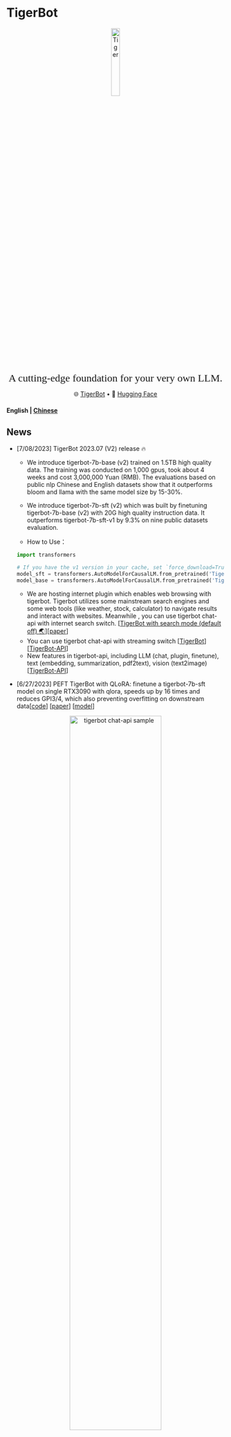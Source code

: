 # TigerBot

<p align="center" width="100%">
<img src="image/tiger.jpg" alt="Tiger" style="width: 20%; display: block; margin: auto;"></a>
</p>
<p align="center">
<font face="黑体" size=5"> A cutting-edge foundation for your very own LLM. </font>
</p>
<p align="center">
   🌐 <a href="https://tigerbot.com/" target="_blank">TigerBot</a> • 🤗 <a href="https://huggingface.co/TigerResearch" target="_blank">Hugging Face</a>
</p>
<h4 align="left">
    <p>
        <b>English</b> |
        <a href="https://github.com/TigerResearch/TigerBot/blob/main/README.md">Chinese</a>
    <p>
</h4>

## News

- [7/08/2023] TigerBot 2023.07 (V2) release :fire:
   - We introduce tigerbot-7b-base (v2) trained on 1.5TB high quality data. The training was conducted on 1,000 gpus, took about 4 weeks and cost 3,000,000 Yuan (RMB). The evaluations based on public nlp Chinese and English datasets show that it outperforms bloom and llama with the same model size by 15-30%.
   - We introduce tigerbot-7b-sft (v2) which was built by finetuning tigerbot-7b-base (v2) with 20G high quality instruction data. It outperforms tigerbot-7b-sft-v1 by 9.3% on nine public datasets evaluation.
   
   - How to Use：
    ```python
    import transformers
    
    # If you have the v1 version in your cache, set `force_download=True`.
    model_sft = transformers.AutoModelForCausalLM.from_pretrained('TigerResearch/tigerbot-7b-sft', force_download=True)
    model_base = transformers.AutoModelForCausalLM.from_pretrained('TigerResearch/tigerbot-7b-base', force_download=True)
    ```
  - We are hosting internet plugin which enables web browsing with tigerbot. Tigerbot utilizes some mainstream search engines and some web tools (like weather, stock, calculator) to navigate results and interact with websites. Meanwhile , you can use tigerbot chat-api with internet search switch. [[TigerBot with search mode (default off) :earth_asia:](https://www.tigerbot.com/chat)][[paper](https://github.com/TigerResearch/TigerBot/wiki/TigerBot-upgraded-with-internet-search)]
  - You can use tigerbot chat-api with streaming switch [[TigerBot](https://www.tigerbot.com/chat)][[TigerBot-API](https://www.tigerbot.com/api-reference/chat)]
  - New features in tigerbot-api, including LLM (chat, plugin, finetune), text (embedding, summarization, pdf2text), vision (text2image) [[TigerBot-API](https://www.tigerbot.com/api-reference/chat)]
  
- [6/27/2023] PEFT TigerBot with QLoRA:  finetune a tigerbot-7b-sft model on single RTX3090 with qlora, speeds up by 16 times and reduces GPI3/4, which also preventing overfitting on downstream data[[code](https://github.com/TigerResearch/TigerBot/blob/main/train/train_with_qlora.py)] [[paper](https://github.com/TigerResearch/TigerBot/wiki/PEFT-TigerBot-7b-with-QLoRA,-building-an-domain-LLM-on-one-consumer-level-GPU-in-hours)] [[model](https://huggingface.co/TigerResearch/medical-bot-peft-from-tigerbot-7b-sft)]

<p align="center" width="100%">
	<img src="image/peft_metrics.png" alt="tigerbot chat-api sample" style="width: 65%; display: block; margin: auto;"></a>
</p>

- [6/26/2023] TigerBot now is on desktop! [Make your own chatbot with tigerbot and Svelte](#Community)，thanks to @SaraiQX ！
- [6/20/2023] How to use tigerbot api in langchian(<a href="https://github.com/TigerResearch/TigerBot/blob/main/apps/tigerbot_chatapi.py">sample code</a>) thansk to @wordweb ！

<p align="center" width="100%">
	<img src="image/tigerbot_chatapi_sample.png" alt="tigerbot chat-api sample" style="width: 65%; display: block; margin: auto;"></a>
</p>

- [6/13/2023] Plug-in api upgrades：[search results、prompt prefix and tf-idf, embedding mixture weights](#API)
- [6/13/2023] Fast way to [download model](#Model-Weights)
- [6/13/2023] TigerBot now is on QQ! [QQ bot based on Tigerbot with custom knowledge base](#Community)，thanks to @wordweb ！
- [6/09/2023] Stream infer and web demo，thanks to @Tlntin ！
- [6/08/2023] Run tigerBot on [colab, windows, langchain and webui](#Community), thanks to @wordweb @runfuture !

## Abstract

TigerBot is a multi-language and multitask LLM. We evaluated our MVP model on public NLP datasets and found that our
model reached 96% of performance of OpenAI InstructGPT at the same model size. We hereby open-source our explorations as following:

- Model：TigerBot-7B, TigerBot-7B-base，TigerBot-180B (research version),
- Code:
    1. The whole training process codes including model pretraining and supervised fine-tuning.
    2. Model quantization with GPTQ.
    3. Inference on single GPU or multiple GPUs.
- Data:
    1. Pre-training data: 100GB pretraining data deduplicated and filtered low quality content from 2TB corpus.
    2. SFT data: 1GB (millions of) textual instructions. This dataset consists of 10 major user-instruction categories and 120 subcategories.
    3. Domain-specific data: We provide data into different domains: finance, law, and wikipedia.
- API: We provide APIs including chat, plugin, and finetune which allow users to create their own models and applications easily.

We pretrained and supervised fine-tuned our models, starting from a vanilla BLOOM, and made some algorithmic innovations so far:

- A stronger yet more elegant supervised learning algorithms to achieve higher learnability in supervised fine-tuning.
- We implemented a probabilistic modeling and ensemble approach to achieve better factuality and generativeness.
- We improved the memory management and multi-node communication of distributed training with deepspeed. It guarantees months of training in a thousand-gpu enviroment with zero downtime.
- We used a specialized tokenizer and supervised training algorithm better suited for otherwise more skewed Chinese language distribution.


## Contents

- [Install](#Install)
- [Model Weights](#Model-Weights)
- [Training and Inference](#Training-and-Inference)
- [Datasets](#Datasets)
- [Evaluation](#Evaluation)
- [API](#API)
- [Others](#Others)

## Install

```bash

conda create --name tigerbot python=3.8
conda activate tigerbot
conda install pytorch torchvision torchaudio pytorch-cuda=11.7 -c pytorch -c nvidia

git clone https://github.com/TigerResearch/TigerBot
cd TigerBot
pip install -r requirements.txt
```

## Model Weights

<summary>Tigerbot-7B</summary>

| Tigerbot-7B                                                                                 | Bits | memory(GB) |
| ------------------------------------------------------------------------------------------- | ---- | ---------- |
| [tigerbot-7b-base](https://huggingface.co/TigerResearch/tigerbot-7b-base)                   | 16   | 17.2       |
| [tigerbot-7b-sft](https://huggingface.co/TigerResearch/tigerbot-7b-sft)                     | 16   | 17.2       |
| [tigerbot-7b-sft-4bit-128g](https://huggingface.co/TigerResearch/tigerbot-7b-sft-4bit-128g) | 4    | 8.5        |

<summary>Tigerbot-180B-Research</summary>

| Tigerbot-180B-Research                                                                             | Bits | memory(GB) |
| -------------------------------------------------------------------------------------------------- | ---- | ---------- |
| [tigerbot-180b-sft](https://huggingface.co/TigerResearch/tigerbot-180b-research)                   | 16   | 347.6      |
| [tigerbot-180b-sft-4bit-128g](https://huggingface.co/TigerResearch/tigerbot-180b-research-4bit-128g) | 4    | 108.5      |

<details> 
<summary><b>versions</b></summary>

- tigerbot-7b-sft

  - tigerbot-7b-sft-v2 (2023.07.08) [[huggingface](https://huggingface.co/TigerResearch/tigerbot-7b-sft-v2)]

  - tigerbot-7b-sft-v1 (2023.06.07) [[huggingface](https://huggingface.co/TigerResearch/tigerbot-7b-sft-v1)]

- tigerbot-7b-base

  - tigerbot-7b-base-v2 (2023.07.08) [[huggingface](https://huggingface.co/TigerResearch/tigerbot-7b-base-v2)]
  - Tigerbot-7b-base-v1 (2023.06.07) [[huggingface](https://huggingface.co/TigerResearch/tigerbot-7b-base-v1)]

</details>

## Training and Inference

### Pre-training

Install DeepSpeed

```
git clone https://github.com/microsoft/DeepSpeed/
cd DeepSpeed
rm -rf build
TORCH_CUDA_ARCH_LIST="8.0" DS_BUILD_CPU_ADAM=1 DS_BUILD_UTILS=1 pip install . \
--global-option="build_ext" --global-option="-j8" --no-cache -v \
--disable-pip-version-check 2>&1 | tee build.log
```

Edit TORCH_CUDA_ARCH_LIST to insert the code for the architectures of the GPU cards you intend to use.

```
CUDA_VISIBLE_DEVICES=0 python -c "import torch; print(torch.cuda.get_device_capability())"
```

So if you get 8, 0, then use TORCH_CUDA_ARCH_LIST="8.0".

command to start training

```
deepspeed \
--include="localhost:0,1,2,3" \
./train_clm.py \
--deepspeed ./ds_config/ds_config_zero3.json \
--model_name_or_path TigerResearch/tigerbot-7b-base \
--dataset_name TigerResearch/dev_pretrain \
--do_train \
--output_dir ./ckpt-clm \
--overwrite_output_dir \
--preprocess_num_workers 8 \
--num_train_epochs 5 \
--learning_rate 1e-5 \
--evaluation_strategy steps \
--eval_steps 10 \
--bf16 True \
--save_strategy steps \
--save_steps 10 \
--save_total_limit 2 \
--logging_steps 10 \
--tf32 True \
--per_device_train_batch_size 2 \
--per_device_eval_batch_size 2
```

### Fine-tunes

command to start training

```
deepspeed \
--include="localhost:0,1,2,3" \
./train_sft.py \
--deepspeed ./ds_config/ds_config_zero3.json \
--model_name_or_path TigerResearch/tigerbot-7b-base \
--dataset_name TigerResearch/dev_sft \
--do_train \
--output_dir ./ckpt-sft \
--overwrite_output_dir \
--preprocess_num_workers 8 \
--num_train_epochs 5 \
--learning_rate 1e-5 \
--evaluation_strategy steps \
--eval_steps 10 \
--bf16 True \
--save_strategy steps \
--save_steps 10 \
--save_total_limit 2 \
--logging_steps 10 \
--tf32 True \
--per_device_train_batch_size 2 \
--per_device_eval_batch_size 2
```

### Inference

You can infer with command line. Input `clear` to clean history and input `exit` to stop it.

<p width="100%">
    <img src="image/terminal_case.jpeg" alt="命令行推理" style="width: 100%; min-width: 200px;">
</p>

#### Infer with single GPU

`tigerbot-7b-sft` can be loaded for inference on RTX3090 GPU
```
CUDA_VISIBLE_DEVICES=0 python infer.py --model_path ${MODEL_DIR}
```

If you want to enable streaming output, please replace `infer.py` with `infer_stream.py`, and the output will change from one-shot output to sentence-by-sentence output.
```
CUDA_VISIBLE_DEVICES=0 python ./other_infer/infer_stream.py --model_path ${MODEL_DIR}
```

If you want to enable the web interface for Q&A, change the model path corresponding to model_path on line 12 of `web_demo.py` to the path where your model is located, and then run the following command to enable the web interface.
```
CUDA_VISIBLE_DEVICES=0 python ./apps/web_demo.py
```

`tigerbot-7b-base` uses continuation (non-question answering) inference code.

```
CUDA_VISIBLE_DEVICES=0 python ./other_infer/infer_pretrain.py --model_path ${PRETRAIN_MODEL_DIR}
```

#### Infer with multiple GPUS

`tigerbot-180b-sft` can be loaded for parallelism inference on 5 A100(80G) GPUs

```
CUDA_VISIBLE_DEVICES=0,1,2,3,4 python infer.py --model_path ${MODEL_DIR}
```


#### Deploy API
If you want to enable api, you need to install fastapi first, change the model path on line 193 to yours, and then run the service.
```bash
pip install "fastapi[all]"
python api.py
```

Then you can test the client to call the api through the web service
```bash
python ./apps/client.py
```

The client can also call the API asynchronously through the web service
```bash
python ./apps/async_client.py
```

It is also possible to call the web service to generate text through the previous web page.
```bash
python ./apps/web_api_demo.py
```

### Quantization

We use [GPTQ](https://github.com/IST-DASLab/gptq) and [GPTQ-for-LLaMa](https://github.com/qwopqwop200/GPTQ-for-LLaMa) to
quantize models.

go to the path of gptq

```
cd gptq
```

#### Model quantization

```
CUDA_VISIBLE_DEVICES=0 python tigerbot.py ${MODEL_DIR} c4 --wbits 4 --act-order --groupsize 128 --save ${MODEL_DIR}/tigerbot-7b-4bit-128g.pt
```

#### Quantized model infer with single GPU

[`tigerbot-7b-sft-4bit-128g`](https://huggingface.co/TigerResearch/tigerbot-7b-sft-4bit-128g) can be loaded for
inference on RTX3090 GPU

```
CUDA_VISIBLE_DEVICES=0 python tigerbot_infer.py ${MODEL_DIR} --wbits 4 --groupsize 128 --load ${MODEL_DIR}/tigerbot-7b-4bit-128g.pt
```

[`tigerbot-180b-research-4bit-128g`](https://huggingface.co/TigerResearch/tigerbot-180b-research-4bit-128g) can be
loaded for parallelism inference on 2 A100(80G) GPUs

```
CUDA_VISIBLE_DEVICES=0,1 python tigerbot_infer.py ${MODEL_DIR} --wbits 4 --groupsize 128 --load {MODEL_DIR}/tigerbot-4bit-128g.pt
```

For quantized model shards

```
CUDA_VISIBLE_DEVICES=0,1 python tigerbot_infer.py ${MODEL_DIR} --wbits 4 --groupsize 128 --load "{MODEL_DIR}/tigerbot-4bit-128g-*.pt"
```

## Datasets

### Pretraining Datasets

- <a href=https://huggingface.co/datasets/TigerResearch/pretrain_zh>Chinese Pretraining Corpus - 55G [hugging face]</a>
- <a href=https://huggingface.co/datasets/TigerResearch/pretrain_en>English Pretraining Corpus - 51G [hugging face]</a>

  | Type | Disk | Source |
  | ---------- | -------- | ---- |
  | zh-book | 12G | TigerBot |
  | zh-webtext | 25G | TigerBot |
  | zh-baike | 19G | TigerBot |
  | en-book | 22G | Public |
  | en-web | 6.9G | Public |
  | en-wiki | 22G | Public |
  | **Total**     | **106G** | |

- Distribution of Pre-training Data

<p align="center" width="100%">
<img src="image/pretrain_v2.png" alt="Tiger" style="width: 65%; display: block; margin: auto;"></a>
</p>

- Distribution of zh-book and coding data.

<p width="100%">
    <img src="image/zh-books.png" alt="中文书籍分类" style="width: 50%; min-width: 200px;"><img src="image/code-lang-type.png" alt="代码语言" style="width: 50%; min-width: 200px;">
</p>

### Supervised Fine-tuning Datasets

#### Data collection
- We collect SFT data as follows:
  a. self-instruct
  b. human-labeling
  c. open-source data cleaning

#### Data cleaning
We clean and filter data as follows:
- rule-based and keyword-based ways to filter low quality and unsafe contents.
- deduplicate

#### Datasets to open source
- 1200K Instruction-following dataset (download it from huggingface)

  | Type         | Language | Dataset                                                                                                                           | Number | Source |
  |--| ---- |--------|----| ------ |
  | alpaca-zh  | zh | [tigerbot-alpaca-zh-0.5m](https://huggingface.co/datasets/TigerResearch/tigerbot-alpaca-zh-0.5m)                                 | 500K   | TigerBot |
  | wiki-qa     | zh | [tigerbot-wiki-qa-1k](https://huggingface.co/datasets/TigerResearch/tigerbot-wiki-qa-zh-1k)                                      | 1K     | TigerBot |
  | book-qa     | zh | [tigerbot-book-qa-1k](https://huggingface.co/datasets/TigerResearch/tigerbot-book-qa-1k)                                         | 1K     | TigerBot |
  | riddle-qa       | zh | [tigerbot-riddle-qa-1k](https://huggingface.co/datasets/TigerResearch/tigerbot-riddle-qa-1k)                                     | 1K     | TigerBot |
  | mrc     | zh | [tigerbot-superclue-c3-zh-5k](https://huggingface.co/datasets/TigerResearch/tigerbot-superclue-c3-zh-5k)                         | 5K     | TigerBot |
  | HC3-qa         | zh | [tigerbot-HC3-zh-12k](https://huggingface.co/datasets/TigerResearch/tigerbot-HC3-zh-12k)                                         | 12K    | Public |
  | zhihu-qa     | zh | [tigerbot-zhihu-zh-10k](https://huggingface.co/datasets/TigerResearch/tigerbot-zhihu-zh-10k)                                     | 10K    | Public   |
  | alpaca-en  | en | [tigerbot-alpaca-en-50k](https://huggingface.co/datasets/TigerResearch/tigerbot-alpaca-en-50k)                                   | 50K    | TigerBot |
  | brainstorm     | en | [tigerbot-dolly-Brainstorming-en-1.7k](https://huggingface.co/datasets/TigerResearch/tigerbot-dolly-Brainstorming-en-1.7k)       | 1.7K   | Public   |
  | classify         | en | [tigerbot-dolly-Classification-en-2k](https://huggingface.co/datasets/TigerResearch/tigerbot-dolly-Classification-en-2k)         | 2K     | Public |
  | math     | en | [tigerbot-gsm-8k-en](https://huggingface.co/datasets/TigerResearch/tigerbot-gsm-8k-en)                                           | 8K     | Public |
  | code         | en | [tigerbot-kaggle-leetcodesolutions-en-2k](https://huggingface.co/datasets/TigerResearch/tigerbot-kaggle-leetcodesolutions-en-2k) | 2K     | TigerBot |
  | recipe     | en | [tigerbot-kaggle-recipes-en-2k](https://huggingface.co/datasets/TigerResearch/tigerbot-kaggle-recipes-en-2k)                     | 2K     | Public |
  | medical-note     | en | [tigerbot-mt-note-generation-en](https://huggingface.co/datasets/TigerResearch/tigerbot-mt-note-generation-en)                   | 0.45K  | Public |
  | multi-run   | en | [tigerbot-OIG-multichat-en-50k](https://huggingface.co/datasets/TigerResearch/tigerbot-OIG-multichat-en-50k)                     | 50K    | TigerBot |
  | general     | en | [tigerbot-stackexchange-qa-en-0.5m](https://huggingface.co/datasets/TigerResearch/tigerbot-stackexchange-qa-en-0.5m)             | 500K    | Public |
  | wiki-qa    | en | [tigerbot-wiki-qa-bart-en-10k](https://huggingface.co/datasets/TigerResearch/tigerbot-wiki-qa-bart-en-10k)                       | 10K     | Public |
  | youtube-howto | en | [tigerbot-youtube-howto-en-50k](https://huggingface.co/datasets/TigerResearch/tigerbot-youtube-howto-en-50k)                     | 50K     | Public |
  | **Total**     |  |                                                                                                                                  | **1200K** |


### Domain-specific Data
- Domain-specific Data for Plugins

  | Type                                                                                       | Number        |
  |-----------------------------------------------------------------------------------------|-------------------|
  | [Finance-Research](https://huggingface.co/datasets/TigerResearch/tigerbot-research-plugin) | 5K       |
  | [Finance-Earning](https://huggingface.co/datasets/TigerResearch/tigerbot-earning-plugin)         | 1K       |
  | [Law](https://huggingface.co/datasets/TigerResearch/tigerbot-law-plugin)                    | 550K |
  | [Wiki](https://huggingface.co/datasets/TigerResearch/tigerbot-wiki-plugin)                   | 100K     |

## Evaluation

Evaluation result of V2 version SFT model

![image](image/evaluation_sft_v2.jpg)

Evaluation result of V2 version base model

![image](image/evaluation_base_v2.jpg)

<details>
Evaluation result of V1 version SFT and and base model

We evaluate our SFT models on seven public NLP datasets, and compare these with OpenAI-InstructGPT. 
Results against OpenAI-InstructGPT-6B-SFT.

![image](image/auto-valuation-1.png)

We evaluate our Pretrained models on seven public NLP datasets.
Results against bloom-7b1.

![image](image/auto-valuation-2.png)

</details>

## API

<details>

### [chat](https://www.tigerbot.com/api-reference/chat)

<details><summary><b>Example</b></summary>
<img src="image/api/demo/chat.png" alt="tigerbot chat-api sample" style="width: 65%; display: block">
<img src="image/api/demo/chat2.png" alt="tigerbot chat-api sample" style="width: 65%; display: block">
</details>

### [plugin](https://www.tigerbot.com/api-reference/plugin)

<details><summary><b>Example</b></summary>
<img src="image/api/demo/plugin.png" alt="tigerbot chat-api sample" style="width: 65%; display: block">
</details>

### [finetune](https://www.tigerbot.com/api-reference/finetune)

<details><summary><b>Example</b></summary>
<img src="image/api/demo/finetune.png" alt="tigerbot chat-api sample" style="width: 65%; display: block">
</details>

### [embedding](https://www.tigerbot.com/api-reference/embedding)

<details><summary><b>Example</b></summary>
<img src="image/api/demo/embedding.png" alt="tigerbot chat-api sample" style="width: 65%; display: block">
</details>

### [summarization](https://www.tigerbot.com/api-reference/summarization)

<details><summary><b>Example</b></summary>
<img src="image/api/demo/summarization.png" alt="tigerbot chat-api sample" style="width: 65%; display: block">
</details>

### [pdf2text](https://www.tigerbot.com/api-reference/pdf2text)

<details><summary><b>Example</b></summary>
<img src="image/api/demo/pdf2text.png" alt="tigerbot chat-api sample" style="width: 65%; display: block">
</details>

### [text2image](https://www.tigerbot.com/api-reference/text2image)

<details><summary><b>Example</b></summary>
<img src="image/api/demo/text2image.png" alt="tigerbot chat-api sample" style="width: 65%; display: block">
</details>
</details>

## Others

<details><summary><b>User cases</b></summary>

![image](./image/api/case-1.png)
![image](image/api/case-2.png)
![image](image/api/case-3.png)
![image](image/api/case-4.png)
![image](image/api/case-5.png)
![image](image/api/case-6.png)

</details>

<details><summary><b>Community</b></summary>

- [Build desktop chatbot application with Tigerbot and Svelte fast](https://github.com/SaraiQX/tigerbot-svelte-app)
- [QQ bot based on  Tigerbot with custom knowledge base](https://github.com/wordweb/Tiger-qq-bot)
- [Application based on  Tigerbot with custom knowledge base](https://github.com/wordweb/langchain-ChatGLM-and-TigerBot)
- [Run TigerBot on Colab](https://github.com/runfuture/tigerbot/blob/main/test_tigerbot_7b_sft_4bit_128g.ipynb)
- [Run TigerBot on Windows](https://www.bilibili.com/video/BV1Ru411a7Kq/)
</details>

<details><summary><b>Join us</b></summary>

#### Our product

https://www.tigerbot.com

#### Tel us

021-63888086

#### Email us

<p>cong.fu@tigerbot.com</p>
<p>wei.cai@tigerbot.com</p>

#### Wechat

<img src="image/qiyewechat.png" alt="Tiger" style="width: 260px;  "></a>

## Limitations and Disclaimers
Current models may contain hallucinatory, misleading, or discriminatory content. 
Please use the content generated by TigerBot series models with caution, and do not spread the generated harmful content.

The project developer is not responsible for any harm or loss caused by the use of this project 
(including but not limited to data, models, codes, etc.).
